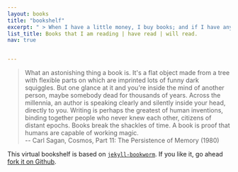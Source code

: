 ```yaml
---
layout: books
title: "bookshelf"
excerpt: " > When I have a little money, I buy books; and if I have any left, I buy food and clothes."
list_title: Books that I am reading | have read | will read.
nav: true


---
```

> What an astonishing thing a book is. It's a flat object made from a tree with flexible parts on which are imprinted lots of funny dark squiggles. But one glance at it and you're inside the mind of another person, maybe somebody dead for thousands of years. Across the millennia, an author is speaking clearly and silently inside your head, directly to you. Writing is perhaps the greatest of human inventions, binding together people who never knew each other, citizens of distant epochs. Books break the shackles of time. A book is proof that humans are capable of working magic. <br/>  -- Carl Sagan, Cosmos, Part 11: The Persistence of Memory (1980) </q>

This virtual bookshelf is based on [`jekyll-bookworm`](https://subhodeeps.github.io/jekyll-bookworm/). If you like it, go ahead [fork it on Github](https://github.com/subhodeeps/jekyll-bookworm).

